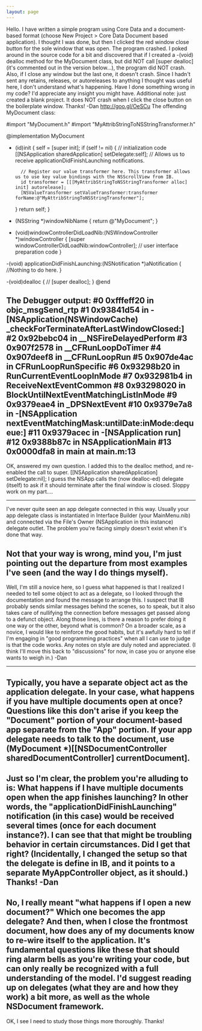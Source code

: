 ```yaml
---
layout: page
---
```



Hello. I have written a simple program using Core Data and a document-based format (choose New Project > Core Data Document based application). I thought I was done, but then I clicked the red window close button for the sole window that was open. The program crashed. I poked around in the source code for a bit and discovered that if I created a -(void) dealloc method for the MyDocument class, but did NOT call [super dealloc] (it's commented out in the version below...), the program did NOT crash. Also, if I close any window but the last one, it doesn't crash. Since I hadn't sent any retains, releases, or autoreleases to anything I thought was useful here, I don't understand what's happening. Have I done something wrong in my code? I'd appreciate any insight you might have. Additional note: just created a blank project. It does NOT crash when I click the close button on the boilerplate window. Thanks! -Dan http://goo.gl/OeSCu
The offending MyDocument class:
    
#import "MyDocument.h"
#import "MyAttribStringToNSStringTransformer.h"

@implementation MyDocument

- (id)init 
{
    self = [super init];
    if (self != nil)
	{
        // initialization code
		[[NSApplication sharedApplication] setDelegate:self];		// Allows us to receive applicationDidFinishLaunching notifications.
		
		// Register our value transformer here. This transformer allows us to use key value bindings with the NSScrollView from IB.
		id transformer = [[[MyAttribStringToNSStringTransformer alloc] init] autorelease];
		[NSValueTransformer setValueTransformer:transformer forName:@"MyAttribStringToNSStringTransformer"]; 
    }
    return self;
}

- (NSString *)windowNibName 
{
    return @"MyDocument";
}

- (void)windowControllerDidLoadNib:(NSWindowController *)windowController 
{
    [super windowControllerDidLoadNib:windowController];
    // user interface preparation code
}

-(void) applicationDidFinishLaunching:(NSNotification *)aNotification
{
	//Nothing to do here.
}

-(void)dealloc
{
//	[super dealloc];
}
@end

The Debugger output:
#0	0xfffeff20 in objc_msgSend_rtp
#1	0x93841d54 in -[NSApplication(NSWindowCache) _checkForTerminateAfterLastWindowClosed:]
#2	0x92bebc04 in __NSFireDelayedPerform
#3	0x907f2578 in __CFRunLoopDoTimer
#4	0x907deef8 in __CFRunLoopRun
#5	0x907de4ac in CFRunLoopRunSpecific
#6	0x93298b20 in RunCurrentEventLoopInMode
#7	0x932981b4 in ReceiveNextEventCommon
#8	0x93298020 in BlockUntilNextEventMatchingListInMode
#9	0x9379eae4 in _DPSNextEvent
#10	0x9379e7a8 in -[NSApplication nextEventMatchingMask:untilDate:inMode:dequeue:]
#11	0x9379acec in -[NSApplication run]
#12	0x9388b87c in NSApplicationMain
#13	0x0000dfa8 in main at main.m:13
----
OK, answered my own question. I added this to the dealloc method, and re-enabled the call to super.
    [[NSApplication sharedApplication] setDelegate:nil];
I guess the NSApp calls the (now dealloc-ed) delegate (itself) to ask if it should terminate after the final window is closed. Sloppy work on my part....

----

I've never quite seen an app delegate connected in this way. Usually your app delegate class is instantiated in Interface Builder (your MainMenu.nib) and connected via the File's Owner (NSApplication in this instance) delegate outlet. The problem you're facing simply doesn't exist when it's done that way.

Not that your way is wrong, mind you, I'm just pointing out the departure from most examples I've seen (and the way I do things myself).
----
Well, I'm still a novice here, so I guess what happened is that I realized I needed to tell some object to act as a delegate, so I looked through the documentation and found the message to arrange this. I suspect that IB probably sends similar messages behind the scenes, so to speak, but it also takes care of nullifying the connection before messages get passed along to a defunct object. Along those lines, is there a reason to prefer doing it one way or the other, beyond what is common? On a broader scale, as a novice, I would like to reinforce the good habits, but it's awfully hard to tell if I'm engaging in "good programming practices" when all I can use to judge is that the code works. Any notes on style are duly noted and appreciated. (I think I'll move this back to "discussions" for now, in case you or anyone else wants to weigh in.) -Dan

----
Typically, you have a separate object act as the application delegate.  In your case, what happens if you have multiple documents open at once?  Questions like this don't arise if you keep the "Document" portion of your document-based app separate from the "App" portion.
If your app delegate needs to talk to the document, use (MyDocument *)[[NSDocumentController sharedDocumentController] currentDocument].
----
Just so I'm clear, the problem you're alluding to is: What happens if I have multiple documents open when the app finishes launching? In other words, the "applicationDidFinishLaunching" notification (in this case) would be received several times (once for each document instance?). I can see that that might be troubling behavior in certain circumstances. Did I get that right? (Incidentally, I changed the setup so that the delegate is define in IB, and it points to a separate MyAppController object, as it should.) Thanks! -Dan
----
No, I really meant "what happens if I open a new document?"  Which one becomes the app delegate?  And then, when I close the frontmost document, how does any of my documents know to re-wire itself to the application.  It's fundamental questions like these that should ring alarm bells as you're writing your code, but can only really be recognized with a full understanding of the model.  I'd suggest reading up on delegates (what they are and how they work) a bit more, as well as the whole NSDocument framework.
----
OK, I see I need to study those things more thoroughly. Thanks!
